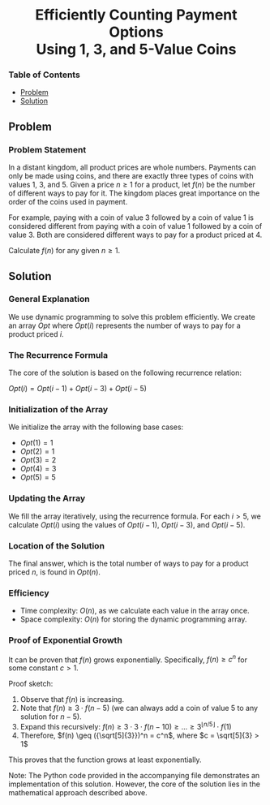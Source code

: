 <h1 align="center">Efficiently Counting Payment Options <br> Using 1, 3, and 5-Value Coins</h1>

### Table of Contents
- [Problem](#problem)
- [Solution](#solution)

## Problem

### Problem Statement

In a distant kingdom, all product prices are whole numbers. Payments can only be made using coins, and there are exactly three types of coins with values $1$, $3$, and $5$. Given a price $n \geq 1$ for a product, let $f(n)$ be the number of different ways to pay for it. The kingdom places great importance on the order of the coins used in payment.

For example, paying with a coin of value $3$ followed by a coin of value $1$ is considered different from paying with a coin of value $1$ followed by a coin of value $3$. Both are considered different ways to pay for a product priced at $4$.

Calculate $f(n)$ for any given $n \geq 1$.

## Solution

### General Explanation
We use dynamic programming to solve this problem efficiently. We create an array $Opt$ where $Opt(i)$ represents the number of ways to pay for a product priced $i$.

### The Recurrence Formula
The core of the solution is based on the following recurrence relation:

$Opt(i) = Opt(i-1) + Opt(i-3) + Opt(i-5)$

### Initialization of the Array
We initialize the array with the following base cases:
- $Opt(1) = 1$
- $Opt(2) = 1$
- $Opt(3) = 2$
- $Opt(4) = 3$
- $Opt(5) = 5$

### Updating the Array
We fill the array iteratively, using the recurrence formula. For each $i > 5$, we calculate $Opt(i)$ using the values of $Opt(i-1)$, $Opt(i-3)$, and $Opt(i-5)$.

### Location of the Solution
The final answer, which is the total number of ways to pay for a product priced $n$, is found in $Opt(n)$.

### Efficiency
- Time complexity: $O(n)$, as we calculate each value in the array once.
- Space complexity: $O(n)$ for storing the dynamic programming array.

### Proof of Exponential Growth
It can be proven that $f(n)$ grows exponentially. Specifically, $f(n) \geq c^n$ for some constant $c > 1$.

Proof sketch:
1. Observe that $f(n)$ is increasing.
2. Note that $f(n) \geq 3 \cdot f(n-5)$ (we can always add a coin of value 5 to any solution for $n-5$).
3. Expand this recursively: $f(n) \geq 3 \cdot 3 \cdot f(n-10) \geq ... \geq 3^{\lfloor n/5 \rfloor} \cdot f(1)$
4. Therefore, $f(n) \geq ({\sqrt[5]{3}})^n = c^n$, where $c = \sqrt[5]{3} > 1$

This proves that the function grows at least exponentially.

Note: The Python code provided in the accompanying file demonstrates an implementation of this solution. However, the core of the solution lies in the mathematical approach described above.
